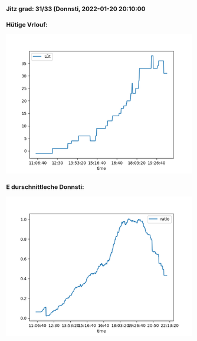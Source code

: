 ### Jitz grad: 31/33 (Donnsti, 2022-01-20 20:10:00

### Hütige Vrlouf:
![Graph](Today.png)

### E durschnittleche Donnsti:
![Graph](Donnsti.png)